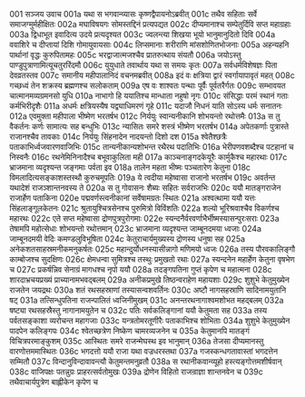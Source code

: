 001	सञ्जय उवाच
001a	यथा स भगवान्व्यासः कृष्णद्वैपायनोऽब्रवीत्
001c	तथैव सहिताः सर्वे समाजग्मुर्महीक्षितः
002a	मघाविषयगः सोमस्तद्दिनं प्रत्यपद्यत
002c	दीप्यमानाश्च सम्पेतुर्दिवि सप्त महाग्रहाः
003a	द्विधाभूत इवादित्य उदये प्रत्यदृश्यत
003c	ज्वलन्त्या शिखया भूयो भानुमानुदितो दिवि
004a	ववाशिरे च दीप्तायां दिशि गोमायुवायसाः
004c	लिप्समानाः शरीराणि मांसशोणितभोजनाः
005a	अहन्यहनि पार्थानां वृद्धः कुरुपितामहः
005c	भरद्वाजात्मजश्चैव प्रातरुत्थाय संयतौ
006a	जयोऽस्तु पाण्डुपुत्राणामित्यूचतुररिंदमौ
006c	युयुधाते तवार्थाय यथा स समयः कृतः
007a	सर्वधर्मविशेषज्ञः पिता देवव्रतस्तव
007c	समानीय महीपालानिदं वचनमब्रवीत्
008a	इदं वः क्षत्रिया द्वारं स्वर्गायापावृतं महत्
008c	गच्छध्वं तेन शक्रस्य ब्रह्मणश्च सलोकताम्
009a	एष वः शाश्वतः पन्थाः पूर्वैः पूर्वतरैर्गतः
009c	सम्भावयत चात्मानमव्यग्रमनसो युधि
010a	नाभागो हि ययातिश्च मान्धाता नहुषो नृगः
010c	संसिद्धाः परमं स्थानं गताः कर्मभिरीदृशैः
011a	अधर्मः क्षत्रियस्यैष यद्व्याधिमरणं गृहे
011c	यदाजौ निधनं याति सोऽस्य धर्मः सनातनः
012a	एवमुक्ता महीपाला भीष्मेण भरतर्षभ
012c	निर्ययुः स्वान्यनीकानि शोभयन्तो रथोत्तमैः
013a	स तु वैकर्तनः कर्णः सामात्यः सह बन्धुभिः
013c	न्यासितः समरे शस्त्रं भीष्मेण भरतर्षभ
014a	अपेतकर्णाः पुत्रास्ते राजानश्चैव तावकाः
014c	निर्ययुः सिंहनादेन नादयन्तो दिशो दश
015a	श्वेतैश्छत्रैः पताकाभिर्ध्वजवारणवाजिभिः
015c	तान्यनीकान्यशोभन्त रथैरथ पदातिभिः
016a	भेरीपणवशब्दैश्च पटहानां च निस्वनैः
016c	रथनेमिनिनादैश्च बभूवाकुलिता मही
017a	काञ्चनाङ्गदकेयूरैः कार्मुकैश्च महारथाः
017c	भ्राजमाना व्यदृश्यन्त जङ्गमाः पर्वता इव
018a	तालेन महता भीष्मः पञ्चतारेण केतुना
018c	विमलादित्यसङ्काशस्तस्थौ कुरुचमूपतिः
019a	ये त्वदीया महेष्वासा राजानो भरतर्षभ
019c	अवर्तन्त यथादेशं राजञ्शान्तनवस्य ते
020a	स तु गोवासनः शैब्यः सहितः सर्वराजभिः
020c	ययौ मातङ्गराजेन राजार्हेण पताकिना
020e	पद्मवर्णस्त्वनीकानां सर्वेषामग्रतः स्थितः
021a	अश्वत्थामा ययौ यत्तः सिंहलाङ्गूलकेतनः
021c	श्रुतायुश्चित्रसेनश्च पुरुमित्रो विविंशतिः
022a	शल्यो भूरिश्रवाश्चैव विकर्णश्च महारथः
022c	एते सप्त महेष्वासा द्रोणपुत्रपुरोगमाः
022e	स्यन्दनैर्वरवर्णाभैर्भीष्मस्यासन्पुरःसराः
023a	तेषामपि महोत्सेधाः शोभयन्तो रथोत्तमान्
023c	भ्राजमाना व्यदृश्यन्त जाम्बूनदमया ध्वजाः
024a	जाम्बूनदमयी वेदिः कमण्डलुविभूषिता
024c	केतुराचार्यमुख्यस्य द्रोणस्य धनुषा सह
025a	अनेकशतसाहस्रमनीकमनुकर्षतः
025c	महान्दुर्योधनस्यासीन्नागो मणिमयो ध्वजः
026a	तस्य पौरवकालिङ्गौ काम्बोजश्च सुदक्षिणः
026c	क्षेमधन्वा सुमित्रश्च तस्थुः प्रमुखतो रथाः
027a	स्यन्दनेन महार्हेण केतुना वृषभेण च
027c	प्रकर्षन्निव सेनाग्रं मागधश्च नृपो ययौ
028a	तदङ्गपतिना गुप्तं कृपेण च महात्मना
028c	शारदाभ्रचयप्रख्यं प्राच्यानामभवद्बलम्
029a	अनीकप्रमुखे तिष्ठन्वराहेण महायशाः
029c	शुशुभे केतुमुख्येन राजतेन जयद्रथः
030a	शतं रथसहस्राणां तस्यासन्वशवर्तिनः
030c	अष्टौ नागसहस्राणि सादिनामयुतानि षट्
031a	तत्सिन्धुपतिना राजन्पालितं ध्वजिनीमुखम्
031c	अनन्तरथनागाश्वमशोभत महद्बलम्
032a	षष्ट्या रथसहस्रैस्तु नागानामयुतेन च
032c	पतिः सर्वकलिङ्गानां ययौ केतुमता सह
033a	तस्य पर्वतसङ्काशा व्यरोचन्त महागजाः
033c	यन्त्रतोमरतूणीरैः पताकाभिश्च शोभिताः
034a	शुशुभे केतुमुख्येन पादपेन कलिङ्गपः
034c	श्वेतच्छत्रेण निष्केण चामरव्यजनेन च
035a	केतुमानपि मातङ्गं विचित्रपरमाङ्कुशम्
035c	आस्थितः समरे राजन्मेघस्थ इव भानुमान्
036a	तेजसा दीप्यमानस्तु वारणोत्तममास्थितः
036c	भगदत्तो ययौ राजा यथा वज्रधरस्तथा
037a	गजस्कन्धगतावास्तां भगदत्तेन सम्मितौ
037c	विन्दानुविन्दावावन्त्यौ केतुमन्तमनुव्रतौ
038a	स रथानीकवान्व्यूहो हस्त्यङ्गोत्तमशीर्षवान्
038c	वाजिपक्षः पतन्नुग्रः प्राहरत्सर्वतोमुखः
039a	द्रोणेन विहितो राजन्राज्ञा शान्तनवेन च
039c	तथैवाचार्यपुत्रेण बाह्लीकेन कृपेण च
